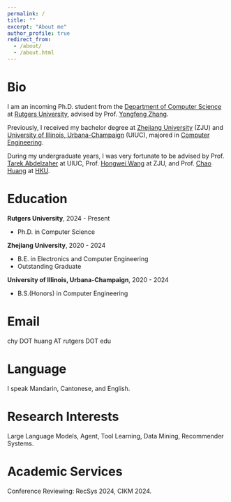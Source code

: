 ```yaml
---
permalink: /
title: ""
excerpt: "About me"
author_profile: true
redirect_from: 
  - /about/
  - /about.html
---
```



Bio
======
I am an incoming Ph.D. student from the [Department of Computer Science](https://www.cs.rutgers.edu/) at [Rutgers University](https://www.rutgers.edu/), advised by Prof. [Yongfeng Zhang](https://www.yongfeng.me/). 

Previously, I received my bachelor degree at [Zhejiang University](https://www.zju.edu.cn/) (ZJU) and [University of Illinois, Urbana-Champaign](https://illinois.edu/) (UIUC), majored in [Computer Engineering](https://ece.illinois.edu/).

During my undergraduate years, I was very fortunate to be advised by Prof. [Tarek Abdelzaher](http://abdelzaher.cs.illinois.edu/) at UIUC, Prof. [Hongwei Wang](https://person.zju.edu.cn/en/hwang) at ZJU, and Prof. [Chao Huang](https://sites.google.com/view/chaoh) at [HKU](https://www.hku.hk/).

Education
======

**Rutgers University**, 2024 - Present
* Ph.D. in Computer Science

**Zhejiang University**, 2020 - 2024
* B.E. in Electronics and Computer Engineering
* Outstanding Graduate

**University of Illinois, Urbana-Champaign**, 2020 - 2024
* B.S.(Honors) in Computer Engineering

Email
======
chy DOT huang AT rutgers DOT edu

Language
======
I speak Mandarin, Cantonese, and English.

Research Interests
======
Large Language Models, Agent, Tool Learning, Data Mining, Recommender Systems.

<!--img src="../images/wordcloud.jpg" width="500" height="500"-->

<!-- Publications
======
TGOnline: Enhancing Temporal Graph Learning with Adaptive Online Meta-Learning

Ruijie Wang, **Jingyuan Huang**, Yutong Zhang, Jinyang Li, Yufeng Wang, Wanyu Zhao, Shengzhong Liu, Charith Mendis and Tarek Abdelzaher.

*The 47th International ACM SIGIR Conference on Research and Development in Information Retrieval (SIGIR), 2024.*

[[Paper]](https://doi.acm.org/?doi=3626772.3657791)

Representation and Extraction of Physics Knowledge Based on Knowledge Graph and Embedding-Combined Text Classification for Cooperative Learning

Jialin Shang\*, **Jingyuan Huang**\*, Shihua Zeng\*, Jian Zhang, and Hongwei Wang

*IEEE 25th International Conference on Computer Supported Cooperative Work in Design (CSCWD), 2022.*

[[Paper]](https://ieeexplore.ieee.org/abstract/document/9776230/) 

(* indicates equal contributions) -->

Academic Services
======
Conference Reviewing: RecSys 2024, CIKM 2024.

<!--
Dataset
======
### ZJUI-Phys Dataset

An interdisciplinary dataset related to a combination of education and AI. The collaborative signals are of great research value.
[ZJUI-Phys Dataset](https://github.com/Luckfort/ZJUI-Phys)
-->

